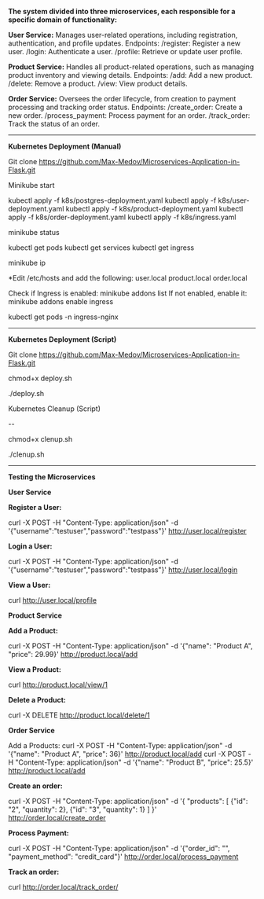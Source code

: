 ****The system divided into three microservices, each responsible for a specific domain of functionality:****


**User Service:** Manages user-related operations, including registration, authentication, and profile updates.
Endpoints:
/register: Register a new user.
/login: Authenticate a user.
/profile: Retrieve or update user profile.

**Product Service:** Handles all product-related operations, such as managing product inventory and viewing details.
Endpoints:
/add: Add a new product.
/delete: Remove a product.
/view: View product details.

**Order Service:** Oversees the order lifecycle, from creation to payment processing and tracking order status.
Endpoints:
/create_order: Create a new order.
/process_payment: Process payment for an order.
/track_order: Track the status of an order.

----------------------------------------------

****Kubernetes Deployment (Manual)****

Git clone https://github.com/Max-Medov/Microservices-Application-in-Flask.git

Minikube start

kubectl apply -f k8s/postgres-deployment.yaml
kubectl apply -f k8s/user-deployment.yaml
kubectl apply -f k8s/product-deployment.yaml
kubectl apply -f k8s/order-deployment.yaml
kubectl apply -f k8s/ingress.yaml

minikube status

kubectl get pods
kubectl get services
kubectl get ingress

minikube ip

*Edit /etc/hosts and add the following:
<minikube-ip> user.local
<minikube-ip> product.local
<minikube-ip> order.local

Check if Ingress is enabled:
minikube addons list
If not enabled, enable it:
minikube addons enable ingress

kubectl get pods -n ingress-nginx

---------------------------------------------------------------------

****Kubernetes Deployment (Script)****

Git clone https://github.com/Max-Medov/Microservices-Application-in-Flask.git


chmod+x deploy.sh

./deploy.sh

Kubernetes Cleanup (Script)

--

chmod+x clenup.sh

./clenup.sh


----------------------------------------------------------------------

****Testing the Microservices****

**User Service**

**Register a User:**

curl -X POST -H "Content-Type: application/json" -d '{"username":"testuser","password":"testpass"}' http://user.local/register





**Login a User:**

curl -X POST -H "Content-Type: application/json" -d '{"username":"testuser","password":"testpass"}' http://user.local/login




**View a User:**

curl http://user.local/profile





**Product Service**

**Add a Product:**

curl -X POST -H "Content-Type: application/json" -d '{"name": "Product A", "price": 29.99}' http://product.local/add




**View a Product:**

curl http://product.local/view/1



**Delete a Product:**

curl -X DELETE http://product.local/delete/1





**Order Service**

Add a Products:
curl -X POST -H "Content-Type: application/json" -d '{"name": "Product A", "price": 36}' http://product.local/add
curl -X POST -H "Content-Type: application/json" -d '{"name": "Product B", "price": 25.5}' http://product.local/add




**Create an order:**

curl -X POST -H "Content-Type: application/json" -d '{
  "products": [
    {"id": "2", "quantity": 2},
    {"id": "3", "quantity": 1}
  ]
}' http://order.local/create_order




**Process Payment:**

curl -X POST -H "Content-Type: application/json" -d '{"order_id": "<order-id>", "payment_method": "credit_card"}' http://order.local/process_payment



**Track an order:**

curl http://order.local/track_order/<order-id>




